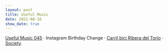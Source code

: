 ```yaml
---
layout: post
title: Useful Music
date: 2021-08-16
show_date: true
---
```

[Useful Music 045](https://soundcloud.com/cargocollective/useful-music-045) · Instagram Birthday Change · [Carril bici Ribera del Torío](https://www.wikiloc.com/mountain-biking-trails/carril-bici-ribera-del-torio-19513515) · [Society](https://letterboxd.com/film/society).
